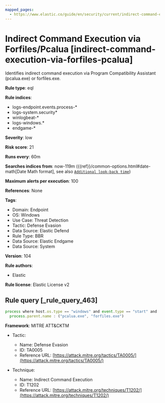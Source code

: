 ```yaml
---
mapped_pages:
  - https://www.elastic.co/guide/en/security/current/indirect-command-execution-via-forfiles-pcalua.html
---
```


# Indirect Command Execution via Forfiles/Pcalua [indirect-command-execution-via-forfiles-pcalua]

Identifies indirect command execution via Program Compatibility Assistant (pcalua.exe) or forfiles.exe.

**Rule type**: eql

**Rule indices**:

* logs-endpoint.events.process-*
* logs-system.security*
* winlogbeat-*
* logs-windows.*
* endgame-*

**Severity**: low

**Risk score**: 21

**Runs every**: 60m

**Searches indices from**: now-119m ({{ref}}/common-options.html#date-math[Date Math format], see also [`Additional look-back time`](docs-content://solutions/security/detect-and-alert/create-detection-rule.md#rule-schedule))

**Maximum alerts per execution**: 100

**References**: None

**Tags**:

* Domain: Endpoint
* OS: Windows
* Use Case: Threat Detection
* Tactic: Defense Evasion
* Data Source: Elastic Defend
* Rule Type: BBR
* Data Source: Elastic Endgame
* Data Source: System

**Version**: 104

**Rule authors**:

* Elastic

**Rule license**: Elastic License v2

## Rule query [_rule_query_463]

```js
process where host.os.type == "windows" and event.type == "start" and
  process.parent.name : ("pcalua.exe", "forfiles.exe")
```

**Framework**: MITRE ATT&CKTM

* Tactic:

    * Name: Defense Evasion
    * ID: TA0005
    * Reference URL: [https://attack.mitre.org/tactics/TA0005/](https://attack.mitre.org/tactics/TA0005/)

* Technique:

    * Name: Indirect Command Execution
    * ID: T1202
    * Reference URL: [https://attack.mitre.org/techniques/T1202/](https://attack.mitre.org/techniques/T1202/)



